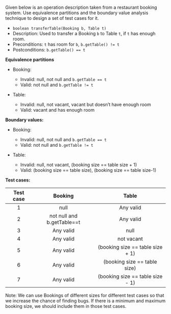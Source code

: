 <panel header="{{ icon_Q_A }} transferTable">
<question type="text">

Given below is an operation description taken from a restaurant booking system. Use equivalence partitions and the boundary value analysis technique to design a set of test cases for it.

* `boolean transferTable(Booking b, Table t)`
* Description: Used to transfer a Booking `b` to Table `t`, if `t` has enough room.
* Preconditions: `t` has room for `b`, `b.getTable() != t`
* Postconditions: `b.getTable() == t`

<div slot="answer">

**Equivalence partitions**

* Booking:

  * Invalid: null, not null and `b.getTable == t`
  * Valid: not null and `b.getTable != t`

* Table:

  * Invalid: null, not vacant, vacant but doesn’t have enough room
  * Valid: vacant and has enough room

**Boundary values:**

* Booking:

  * Invalid: null, not null and `b.getTable == t`
  * Valid: not null and `b.getTable != t`

* Table:

  * Invalid: null, not vacant, (booking size == table size + 1)
  * Valid: (booking size == table size), (booking size == table size-1)

**Test cases:**

| Test case   | Booking                     | Table                            |
| :---------: | :-------------------------: | :------------------------------: |
| 1           | null                        | Any valid                        |
| 2           | not null and b.getTable==t  | Any valid                        |
| 3           | Any valid                   | null                             |
| 4           | Any valid                   | not vacant                       |
| 5           | Any valid                   | (booking size == table size + 1) |
| 6           | Any valid                   | (booking size == table size)     |
| 7           | Any valid                   | (booking size == table size - 1) |

Note: We can use Bookings of different sizes for different test cases so that we increase the chance of finding bugs. If there is a minimum and maximum booking size, we should include them in those test cases.

</div>
</question>
</panel>
